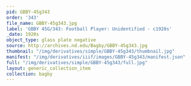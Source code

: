 ```yaml
---
pid: GBBY-45g343
order: '343'
file_name: GBBY-45g343.jpg
label: 'GBBY 45G/343: Football Player: Unidentified - c1920s'
_date: 1920s
object_type: glass plate negative
source: http://archives.nd.edu/Bagby/GBBY-45g343.jpg
thumbnail: "/img/derivatives/simple/GBBY-45g343/thumbnail.jpg"
manifest: "/img/derivatives/iiif/images/GBBY-45g343/manifest.json"
full: "/img/derivatives/simple/GBBY-45g343/full.jpg"
layout: generic_collection_item
collection: bagby
---
```

